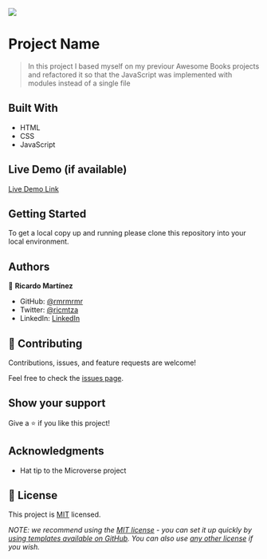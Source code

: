 ![](https://img.shields.io/badge/Microverse-blueviolet)

# Project Name

> In this project I based myself on my previour Awesome Books projects and refactored it so that the JavaScript was implemented with modules instead of a single file


## Built With

- HTML
- CSS
- JavaScript

## Live Demo (if available)

[Live Demo Link](https://rmrmrmr.github.io/awesome-books-modules/#list)


## Getting Started

To get a local copy up and running please clone this repository into your local environment.


## Authors

👤 **Ricardo Martínez**

- GitHub: [@rmrmrmr](https://github.com/rmrmrmr)
- Twitter: [@ricmtza](https://twitter.com/ricmtza)
- LinkedIn: [LinkedIn](https://www.linkedin.com/in/ricardomtz7714/)

## 🤝 Contributing

Contributions, issues, and feature requests are welcome!

Feel free to check the [issues page](../../issues/).

## Show your support

Give a ⭐️ if you like this project!

## Acknowledgments

- Hat tip to the Microverse project

## 📝 License

This project is [MIT](./LICENSE) licensed.

_NOTE: we recommend using the [MIT license](https://choosealicense.com/licenses/mit/) - you can set it up quickly by [using templates available on GitHub](https://docs.github.com/en/communities/setting-up-your-project-for-healthy-contributions/adding-a-license-to-a-repository). You can also use [any other license](https://choosealicense.com/licenses/) if you wish._
